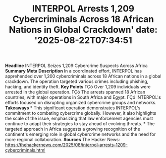 ﻿---
title: "INTERPOL Arrests 1,209 Cybercriminals Across 18 African Nations in Global Crackdown'
date: '2025-08-22T07:34:51"
category: "Markets"
summary: ""
slug: "interpol arrests 1209 cybercriminals across 18 african natio"
source_urls:
  - "https://thehackernews.com/2025/08/interpol-arrests-1209-cybercriminals.html"
seo:
  title: "INTERPOL Arrests 1,209 Cybercriminals Across 18 African Nations in Global Crackdown | Hash n Hedge'
  description: '"
  keywords: ["news", "markets", "brief"]
---
**Headline** INTERPOL Seizes 1,209 Cybercrime Suspects Across Africa  **Summary Meta Description** In a coordinated effort, INTERPOL has apprehended over 1,200 cybercriminals across 18 African nations in a global crackdown. The operation targeted various crimes including phishing, hacking, and identity theft.  **Key Points**  ΓÇó Over 1,209 individuals were arrested in the global operation. ΓÇó The arrests spanned 18 African countries, with major operations in South Africa and Egypt. ΓÇó INTERPOL's efforts focused on disrupting organized cybercrime groups and networks.  **Takeaways**  * This significant operation demonstrates INTERPOL's commitment to combating cybercrime globally. However, it also highlights the scale of the issue, emphasizing that law enforcement agencies must continue to adapt their strategies to stay ahead of evolving threats. * The targeted approach in Africa suggests a growing recognition of the continent's emerging role in global cybercrime networks and the need for more regional collaboration.  **Sources** The Hacker News: https://thehackernews.com/2025/08/interpol-arrests-1209-cybercriminals.html 
